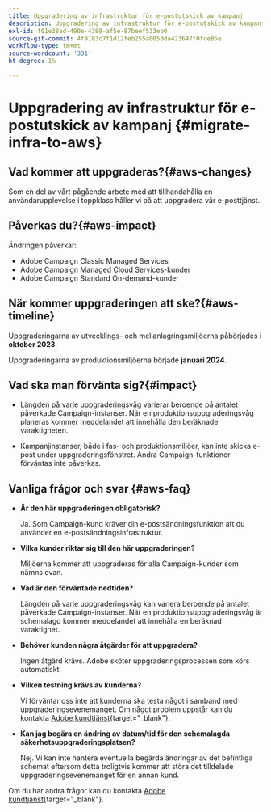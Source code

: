 ```yaml
---
title: Uppgradering av infrastruktur för e-postutskick av kampanj
description: Uppgradering av infrastruktur för e-postutskick av kampanj
exl-id: f01e38ad-490e-4389-af5e-87beef533eb0
source-git-commit: 4f9183c7f1d12feb255a0050da423647f0fce85e
workflow-type: tm+mt
source-wordcount: '331'
ht-degree: 1%

---
```


# Uppgradering av infrastruktur för e-postutskick av kampanj {#migrate-infra-to-aws}

## Vad kommer att uppgraderas?{#aws-changes}

Som en del av vårt pågående arbete med att tillhandahålla en användarupplevelse i toppklass håller vi på att uppgradera vår e-posttjänst.

## Påverkas du?{#aws-impact}

Ändringen påverkar:

* Adobe Campaign Classic Managed Services
* Adobe Campaign Managed Cloud Services-kunder
* Adobe Campaign Standard On-demand-kunder

## När kommer uppgraderingen att ske?{#aws-timeline}

Uppgraderingarna av utvecklings- och mellanlagringsmiljöerna påbörjades i **oktober 2023**.

Uppgraderingarna av produktionsmiljöerna började **januari 2024**.

## Vad ska man förvänta sig?{#impact}

* Längden på varje uppgraderingsvåg varierar beroende på antalet påverkade Campaign-instanser. När en produktionsuppgraderingsvåg planeras kommer meddelandet att innehålla den beräknade varaktigheten.

* Kampanjinstanser, både i fas- och produktionsmiljöer, kan inte skicka e-post under uppgraderingsfönstret. Andra Campaign-funktioner förväntas inte påverkas.

## Vanliga frågor och svar {#aws-faq}

* **Är den här uppgraderingen obligatorisk?**

  Ja. Som Campaign-kund kräver din e-postsändningsfunktion att du använder en e-postsändningsinfrastruktur.

* **Vilka kunder riktar sig till den här uppgraderingen?**

  Miljöerna kommer att uppgraderas för alla Campaign-kunder som nämns ovan.

* **Vad är den förväntade nedtiden?**

  Längden på varje uppgraderingsvåg kan variera beroende på antalet påverkade Campaign-instanser. När en produktionsuppgraderingsvåg är schemalagd kommer meddelandet att innehålla en beräknad varaktighet.

* **Behöver kunden några åtgärder för att uppgradera?**

  Ingen åtgärd krävs. Adobe sköter uppgraderingsprocessen som körs automatiskt.

* **Vilken testning krävs av kunderna?**

  Vi förväntar oss inte att kunderna ska testa något i samband med uppgraderingsevenemanget. Om något problem uppstår kan du kontakta [Adobe kundtjänst](https://experienceleague.adobe.com/?support-solution=Campaign#support){target="_blank"}.


* **Kan jag begära en ändring av datum/tid för den schemalagda säkerhetsuppgraderingsplatsen?**

  Nej. Vi kan inte hantera eventuella begärda ändringar av det befintliga schemat eftersom detta troligtvis kommer att störa det tilldelade uppgraderingsevenemanget för en annan kund.

Om du har andra frågor kan du kontakta [Adobe kundtjänst](https://experienceleague.adobe.com/?support-solution=Campaign#support){target="_blank"}.
